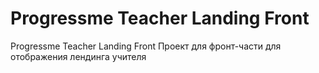 # Progressme Teacher Landing Front

Progressme Teacher Landing Front
Проект для фронт-части для отображения лендинга учителя 
